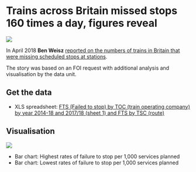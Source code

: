 # Trains across Britain missed stops 160 times a day, figures reveal

![](https://ichef-1.bbci.co.uk/news/624/cpsprodpb/114F7/production/_100830907_chart-failtostop_birmingham-ilesl-nc.png)

In April 2018 **Ben Weisz** [reported on the numbers of trains in Britain that were missing scheduled stops at stations](http://www.bbc.co.uk/news/uk-england-43701210). 

The story was based on an FOI request with additional analysis and visualisation by the data unit. 

## Get the data

* XLS spreadsheet: [FTS (Failed to stop) by TOC (train operating company) by year 2014-18 and 2017/18 (sheet 1) and FTS by TSC (route)](https://github.com/BBC-Data-Unit/trains-missed-stops/blob/master/Trains%20missed%20stops%20data%20with%20tweaks.xls)

## Visualisation

![](https://ichef.bbci.co.uk/news/624/cpsprodpb/EDE7/production/_100830906_chart-failstoplowest_birmingham-kfhk2-nc.png)

* Bar chart: Highest rates of failure to stop per 1,000 services planned
* Bar chart: Lowest rates of failure to stop per 1,000 services planned
